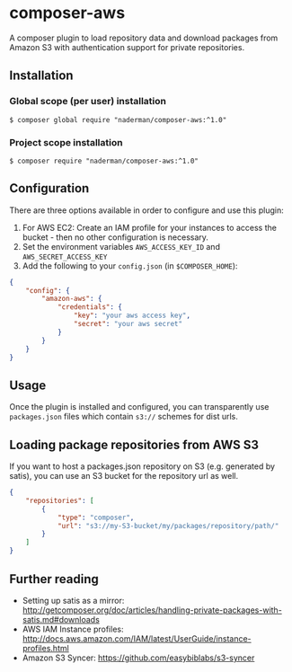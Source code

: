 # composer-aws

A composer plugin to load repository data and download packages from Amazon S3 with authentication support for private repositories.

## Installation

### Global scope (per user) installation

```shell
$ composer global require "naderman/composer-aws:^1.0"
```

### Project scope installation

```shell
$ composer require "naderman/composer-aws:^1.0"
```

## Configuration

There are three options available in order to configure and use this plugin:

 1. For AWS EC2: Create an IAM profile for your instances to access the bucket - then no other configuration is necessary.
 2. Set the environment variables `AWS_ACCESS_KEY_ID` and `AWS_SECRET_ACCESS_KEY`
 3. Add the following to your `config.json` (in `$COMPOSER_HOME`):

```json
{
    "config": {
        "amazon-aws": {
            "credentials": {
                "key": "your aws access key",
                "secret": "your aws secret"
            }
        }
    }
}
```

## Usage

Once the plugin is installed and configured, you can transparently use `packages.json` files which contain `s3://` schemes for dist urls.

## Loading package repositories from AWS S3

If you want to host a packages.json repository on S3 (e.g. generated by satis), you can use an S3 bucket for the repository url as well.

```json
{
    "repositories": [
        {
            "type": "composer",
            "url": "s3://my-S3-bucket/my/packages/repository/path/"
        }
    ]
}
```

## Further reading

 * Setting up satis as a mirror: http://getcomposer.org/doc/articles/handling-private-packages-with-satis.md#downloads
 * AWS IAM Instance profiles: http://docs.aws.amazon.com/IAM/latest/UserGuide/instance-profiles.html
 * Amazon S3 Syncer: https://github.com/easybiblabs/s3-syncer
